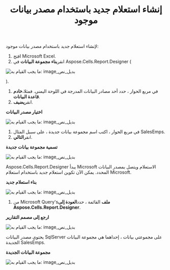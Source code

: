﻿---
title: إنشاء استعلام جديد باستخدام مصدر بيانات موجود
type: docs
weight: 30
url: /ar/reportingservices/creating-new-query-using-existing-data-source/
---
لإنشاء استعلام جديد باستخدام مصدر بيانات موجود:

1. افتح Microsoft Excel.
1.  انقر**بناء مجموعة البيانات** في Aspose.Cells.Report.Designer (

![ما يجب القيام به: image_بديل_نص](creating-new-query-using-existing-data-source_1.png)

).

1.  في مربع الحوار ، حدد أحد مصادر البيانات المدرجة في اللوحة اليمنى. فمثلا،**خادم قاعدة البيانات**.
1.  انقر**يضيف**. 

   **اختيار مصدر البيانات** 

![ما يجب القيام به: image_بديل_نص](creating-new-query-using-existing-data-source_2.png)




1. في مربع الحوار ، اكتب اسم مجموعة بيانات جديدة ، على سبيل المثال SalesEmps.
1.  انقر**التالي**. 

   **تسمية مجموعة بيانات جديدة** 

![ما يجب القيام به: image_بديل_نص](creating-new-query-using-existing-data-source_3.png)



 Aspose.Cells.Report.Designer يبدأ Microsoft الاستعلام ويتصل بمصدر البيانات المحدد. يمكن الآن تكوين استعلام جديد باستخدام استعلام Microsoft.

**بناء استعلام جديد** 

![ما يجب القيام به: image_بديل_نص](creating-new-query-using-existing-data-source_4.png)




1.  من Microsoft Query's**ملف** القائمة ، حدد**العودة إلى Aspose.Cells.Report.Designer**. 

   **ارجع إلى مصمم التقارير** 

![ما يجب القيام به: image_بديل_نص](creating-new-query-using-existing-data-source_5.png)



 يحتوي مصدر البيانات SqlServer على مجموعتي بيانات ، إحداهما هي مجموعة البيانات الجديدة SalesEmps.

**مجموعة البيانات الجديدة** 

![ما يجب القيام به: image_بديل_نص](creating-new-query-using-existing-data-source_6.png)
